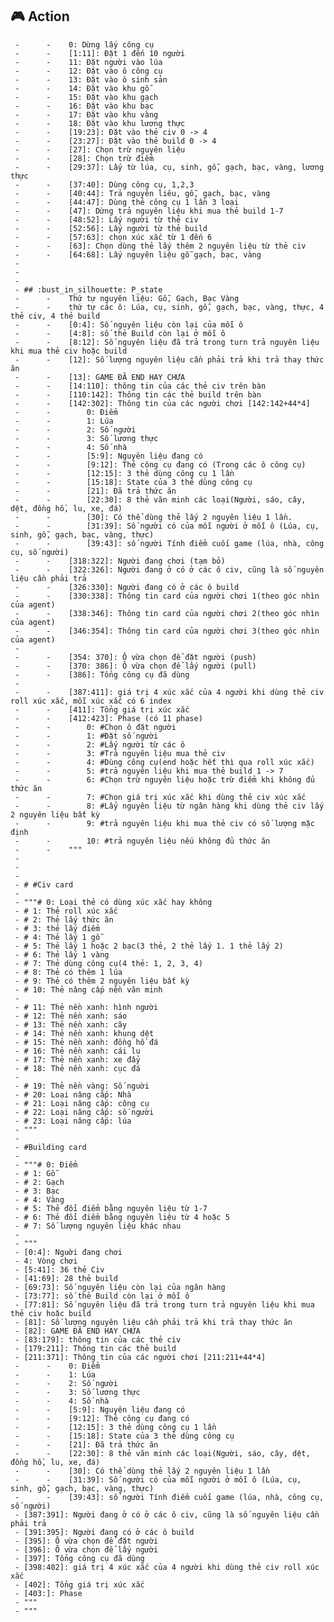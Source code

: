 ## :video_game: Action
     -      -    0: Dừng lấy công cụ
     -      -    [1:11]: Đặt 1 đến 10 người
     -      -    11: Đặt người vào lúa
     -      -    12: Đặt vào ô công cụ
     -      -    13: Đặt vào ô sinh sản
     -      -    14: Đặt vào khu gỗ
     -      -    15: Đặt vào khu gạch
     -      -    16: Đặt vào khu bạc
     -      -    17: Đặt vào khu vàng
     -      -    18: Đặt vào khu lương thực
     -      -    [19:23]: Đặt vào thẻ civ 0 -> 4
     -      -    [23:27]: Đặt vào thẻ build 0 -> 4
     -      -    [27]: Chọn trừ nguyên liệu
     -      -    [28]: Chọn trừ điểm
     -      -    [29:37]: Lấy từ lúa, cụ, sinh, gỗ, gạch, bạc, vàng, lương thực
     -      -    [37:40]: Dùng công cụ, 1,2,3
     -      -    [40:44]: Trả nguyên liêu, gỗ, gạch, bạc, vàng
     -      -    [44:47]: Dùng thẻ công cụ 1 lần 3 loại
     -      -    [47]: Dừng trả nguyên liệu khi mua thẻ build 1-7
     -      -    [48:52]: Lấy người từ thẻ civ
     -      -    [52:56]: Lấy người từ thẻ build
     -      -    [57:63]: chọn xúc xắc từ 1 đến 6
     -      -    [63]: Chọn dùng thẻ lấy thêm 2 nguyên liệu từ thẻ civ
     -      -    [64:68]: Lấy nguyên liệu gỗ gạch, bạc, vàng
     - 
     - 
     - 
     - ## :bust_in_silhouette: P_state
     -      -    Thứ tự nguyên liệu: Gỗ, Gạch, Bạc Vàng
     -      -    thứ tự các ô: Lúa, cụ, sinh, gỗ, gạch, bạc, vàng, thực, 4 thẻ civ, 4 thẻ build
     -      -    [0:4]: Số nguyên liệu còn lại của mỗi ô
     -      -    [4:8]: số thẻ Build còn lại ở mỗi ô
     -      -    [8:12]: Số nguyên liệu đã trả trong turn trả nguyên liệu khi mua thẻ civ hoặc build
     -      -    [12]: Số lượng nguyên liệu cần phải trả khi trả thay thức ăn
     -      -    [13]: GAME ĐÃ END HAY CHƯA
     -      -    [14:110]: thông tin của các thẻ civ trên bàn
     -      -    [110:142]: Thông tin các thẻ build trên bàn
     -      -    [142:302]: Thông tin của các người chơi [142:142+44*4]
     -      -        0: Điểm 
     -      -        1: Lúa
     -      -        2: Số người
     -      -        3: Số lương thực
     -      -        4: Số nhà
     -      -        [5:9]: Nguyên liệu đang có
     -      -        [9:12]: Thẻ công cụ đang có (Trong các ô công cụ)
     -      -        [12:15]: 3 thẻ dùng công cụ 1 lần
     -      -        [15:18]: State của 3 thẻ dùng công cụ
     -      -        [21]: Đã trả thức ăn
     -      -        [22:30]: 8 thẻ văn minh các loại(Người, sáo, cây, dệt, đồng hồ, lu, xe, đá)
     -      -        [30]: Có thể dùng thẻ lấy 2 nguyên liệu 1 lần.
     -      -        [31:39]: Số người có của mỗi người ở mỗi ô (Lúa, cụ, sinh, gỗ, gạch, bạc, vàng, thực)
     -      -        [39:43]: số người Tính điểm cuối game (lúa, nhà, công cụ, số người)
     -      -    [318:322]: Người đang chơi (tạm bỏ)
     -      -    [322:326]: Người đang ở có ở các ô civ, cũng là số nguyên liệu cần phải trả
     -      -    [326:330]: Người đang có ở các ô build
     -      -    [330:338]: Thông tin card của người chơi 1(theo góc nhìn của agent)
     -      -    [338:346]: Thông tin card của người chơi 2(theo góc nhìn của agent)
     -      -    [346:354]: Thông tin card của người chơi 3(theo góc nhìn của agent)
     - 
     -      -    [354: 370]: Ô vừa chọn để đặt người (push)
     -      -    [370: 386]: Ô vừa chọn để lấy người (pull)
     -      -    [386]: Tổng công cụ đã dùng
     - 
     -      -    [387:411]: giá trị 4 xúc xắc của 4 người khi dùng thẻ civ roll xúc xắc, mỗi xúc xắc có 6 index
     -      -    [411]: Tổng giá trị xúc xắc
     -      -    [412:423]: Phase (có 11 phase)
     -      -        0: #Chọn ô đặt người
     -      -        1: #Đặt số người
     -      -        2: #Lấy người từ các ô
     -      -        3: #Trả nguyên liệu mua thẻ civ
     -      -        4: #Dùng công cụ(end hoặc hết thì qua roll xúc xắc)
     -      -        5: #trả nguyên liệu khi mua thẻ build 1 -> 7
     -      -        6: #Chọn trừ nguyên liệu hoặc trừ điểm khi không đủ thức ăn
     -      -        7: #Chọn giá trị xúc xắc khi dùng thẻ civ xúc xắc
     -      -        8: #Lấy nguyên liệu từ ngân hàng khi dùng thẻ civ lấy 2 nguyên liệu bất kỳ
     -      -        9: #trả nguyên liệu khi mua thẻ civ có số lượng mặc định
     -      -        10: #trả nguyên liệu nếu không đủ thức ăn
     -      -    """
     - 
     - 
     - 
     - # #Civ card
     - 
     - """# 0: Loại thẻ có dùng xúc xắc hay không
     - # 1: Thẻ roll xúc xắc
     - # 2: Thẻ lấy thức ăn
     - # 3: thẻ lấy điểm
     - # 4: Thẻ lấy 1 gỗ
     - # 5: Thẻ lấy 1 hoặc 2 bạc(3 thẻ, 2 thẻ lấy 1. 1 thẻ lấy 2)
     - # 6: Thẻ lấy 1 vàng
     - # 7: Thẻ dùng công cụ(4 thẻ: 1, 2, 3, 4)
     - # 8: Thẻ có thêm 1 lúa
     - # 9: Thẻ có thêm 2 nguyên liệu bất kỳ
     - # 10: Thẻ nâng cấp nền văn minh
     - 
     - # 11: Thẻ nền xanh: hình người
     - # 12: Thẻ nền xanh: sáo
     - # 13: Thẻ nền xanh: cây
     - # 14: Thẻ nền xanh: khung dệt
     - # 15: Thẻ nền xanh: đồng hồ đá
     - # 16: Thẻ nền xanh: cái lu
     - # 17: Thẻ nền xanh: xe đẩy
     - # 18: Thẻ nền xanh: cục đá
     - 
     - # 19: Thẻ nền vàng: Số nguời
     - # 20: Loại nâng cấp: Nhà
     - # 21: Loại nâng cấp: công cụ
     - # 22: Loại nâng cấp: số người
     - # 23: Loại nâng cấp: lúa
     - """
     - 
     - #Building card
     - 
     - """# 0: Điểm
     - # 1: Gỗ
     - # 2: Gạch
     - # 3: Bạc
     - # 4: Vàng
     - # 5: Thẻ đổi điểm bằng nguyên liệu từ 1-7
     - # 6: Thẻ đổi điểm bằng nguyên liệu từ 4 hoặc 5
     - # 7: Số lượng nguyên liệu khác nhau
     - 
     - """
     - [0:4]: Nguời đang chơi
     - 4: Vòng chơi
     - [5:41]: 36 thẻ Civ
     - [41:69]: 28 thẻ build
     - [69:73]: Số nguyên liệu còn lại của ngân hàng
     - [73:77]: số thẻ Build còn lại ở mỗi ô
     - [77:81]: Số nguyên liệu đã trả trong turn trả nguyên liệu khi mua thẻ civ hoặc build
     - [81]: Số lượng nguyên liệu cần phải trả khi trả thay thức ăn
     - [82]: GAME ĐÃ END HAY CHƯA
     - [83:179]: thông tin của các thẻ civ
     - [179:211]: Thông tin các thẻ build
     - [211:371]: Thông tin của các người chơi [211:211+44*4]
     -      -    0: Điểm
     -      -    1: Lúa
     -      -    2: Số người
     -      -    3: Số lương thực
     -      -    4: Số nhà
     -      -    [5:9]: Nguyên liệu đang có
     -      -    [9:12]: Thẻ công cụ đang có
     -      -    [12:15]: 3 thẻ dùng công cụ 1 lần
     -      -    [15:18]: State của 3 thẻ dùng công cụ
     -      -    [21]: Đã trả thức ăn
     -      -    [22:30]: 8 thẻ văn minh các loại(Người, sáo, cây, dệt, đồng hồ, lu, xe, đá)
     -      -    [30]: Có thể dùng thẻ lấy 2 nguyên liệu 1 lần
     -      -    [31:39]: Số người có của mỗi người ở mỗi ô (Lúa, cụ, sinh, gỗ, gạch, bạc, vàng, thực)
     -      -    [39:43]: số người Tính điểm cuối game (lúa, nhà, công cụ, số người)
     - [387:391]: Người đang ở có ở các ô civ, cũng là số nguyên liệu cần phải trả
     - [391:395]: Người đang có ở các ô build
     - [395]: Ô vừa chọn để đặt người
     - [396]: Ô vừa chọn để lấy người
     - [397]: Tổng công cụ đã dùng
     - [398:402]: giá trị 4 xúc xắc của 4 người khi dùng thẻ civ roll xúc xắc
     - [402]: Tổng giá trị xúc xắc
     - [403:]: Phase 
     - """
     - """
